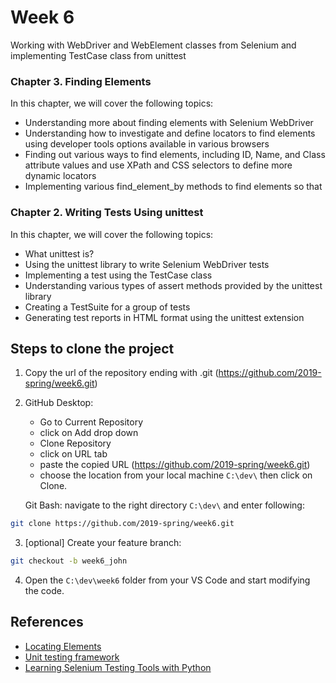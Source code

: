 # Week 6
Working with WebDriver and WebElement classes from Selenium and implementing TestCase class from unittest

### Chapter 3. Finding Elements
In this chapter, we will cover the following topics:
  * Understanding more about finding elements with Selenium WebDriver
  * Understanding how to investigate and define locators to find elements using developer tools options available in various browsers
  * Finding out various ways to find elements, including ID, Name, and Class attribute values and use XPath and CSS selectors to define more   dynamic locators
  * Implementing various find_element_by methods to find elements so that

### Chapter 2. Writing Tests Using unittest
In this chapter, we will cover the following topics:
 * What unittest is?
 * Using the unittest library to write Selenium WebDriver tests
 * Implementing a test using the TestCase class
 * Understanding various types of assert methods provided by the unittest library
 * Creating a TestSuite for a group of tests
 * Generating test reports in HTML format using the unittest extension


## Steps to clone the project 
1. Copy the url of the repository ending with .git (https://github.com/2019-spring/week6.git)
2. GitHub Desktop: 
    * Go to Current Repository
    * click on Add drop down
    * Clone Repository
    * click on URL tab
    * paste the copied URL (https://github.com/2019-spring/week6.git)
    * choose the location from your local machine `C:\dev\` then click on Clone.

    Git Bash: navigate to the right directory `C:\dev\` and enter following:
  ```bash
  git clone https://github.com/2019-spring/week6.git
  ```

  3. [optional] Create your feature branch: 
  ```bash
  git checkout -b week6_john
  ```
  4. Open the `C:\dev\week6` folder from your VS Code and start modifying the code.

## References
* [Locating Elements](https://selenium-python.readthedocs.io/locating-elements.html#locating-by-id)
* [Unit testing framework](https://docs.python.org/3/library/unittest.html)
* [Learning Selenium Testing Tools with Python](https://www.amazon.com/gp/product/B00RP13D10/ref=dbs_a_def_rwt_hsch_vapi_tkin_p1_i1)
